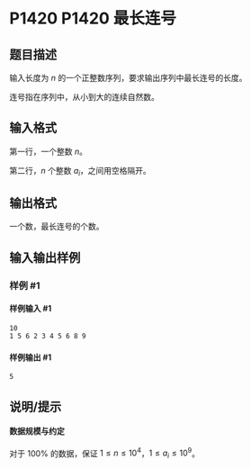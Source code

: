 # P1420 P1420 最长连号

## 题目描述

输入长度为 $n$ 的一个正整数序列，要求输出序列中最长连号的长度。

连号指在序列中，从小到大的连续自然数。


## 输入格式

第一行，一个整数 $n$。

第二行，$n$ 个整数 $a_i$，之间用空格隔开。


## 输出格式

一个数，最长连号的个数。


## 输入输出样例

### 样例 #1

#### 样例输入 #1

```
10
1 5 6 2 3 4 5 6 8 9
```

#### 样例输出 #1

```
5
```

## 说明/提示

#### 数据规模与约定

对于 $100\%$ 的数据，保证 $1 \leq n \leq 10^4$，$1 \leq a_i \leq 10^9$。
